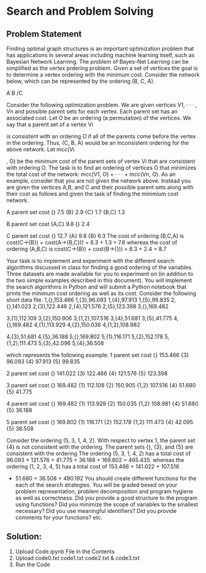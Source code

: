 # Search and Problem Solving

## Problem Statement

Finding optimal graph structures is an important optimization problem that has applications in
several areas including machine learning itself, such as Bayesian Network Learning. The problem
of Bayes-Net Learning can be simplified as the vertex prdering problem. Given a set of vertices
the goal is to determine a vertex ordering with the minimum cost. Consider the network below,
which can be represented by the ordering (B, C, A).

A
B /C
 

Consider the following optimization problem. We are given vertices V1, · · · , Vn and possible
parent sets for each vertex. Each parent set has an associated cost. Let O be an ordering (a
permutation) of the vertices. We say that a parent set of a vertex Vi

is consistent with an
ordering O if all of the parents come before the vertex in the ordering. Thus, (C, B, A) would
be an inconsistent ordering for the above network.
Let mcc(Vi

, O) be the minimum cost of the parent sets of vertex Vi that are consistent with
ordering O. The task is to find an ordering of vertices O that minimizes the total cost of the
network: mcc(V1, O) + · · · + mcc(Vn, O).
As an example, consider that you are not given the network above. Instead you are given the
vertices A,B, and C and their possible parent sets along with their cost as follows and given the
task of finding the minimium cost network.

A
parent set cost
{} 7.5
{B} 2.9
{C} 1.7
{B,C} 1.3

B
parent set cost
{A,C} 9.8
{} 2.4

C
parent set cost
{} 12.7
{A} 9.8
{B} 6.3
The cost of ordering (B,C,A) is cost(C→{B}) + cost(A→{B,C})) = 6.3 + 1.3 = 7.6
whereas the cost of ordering (A,B,C) is cost(C→{B}) + cost(B→{})) = 6.3 + 2.4 = 8.7

Your task is to implement and experiment with the different search algorithms discussed in
class for finding a good ordering of the variables. Three datasets are made available for you to
experiment on (in addition to the two simple examples described in this document). You will
implement the search algorithms in Python and will submit a Python notebook that prints the
minimum cost ordering as well as its cost.
Consider the following short data file.
1,{},153.466
1,{3},96.093
1,{4},97.913
1,{5},99.835
2,{},141.023
2,{3},122.446
2,{4},121.576
2,{5},123.398
3,{},169.482

3,{1},112.109
3,{2},150.906
3,{1,2},107.516
3,{4},51.681
3,{5},41.775
4,{},169.482
4,{1},113.929
4,{2},150.036
4,{1,2},108.982

4,{3},51.681
4,{5},36.188
5,{},169.802
5,{1},116.171
5,{2},152.178
5,{1,2},111.473
5,{3},42.096
5,{4},36.508

which represents the following example:
1
parent set cost
{} 153.466
{3} 96.093
{4} 97.913
{5} 99.835

2
parent set cost
{} 141.022
{3} 122.466
{4} 121.576
{5} 123.398

3
parent set cost
{} 169.482
{1} 112.108
{2} 150.905
{1,2} 107.516
{4} 51.680
{5} 41.775

4
parent set cost
{} 169.482
{1} 113.929
{2} 150.035
{1,2} 108.981
{4} 51.680
{5} 36.188

5
parent set cost
{} 169.802
{1} 116.171
{2} 152.178
{1,2} 111.473
{4} 42.095
{5} 36.508

Consider the ordering (5, 3, 1, 4, 2). With respect to vertex 1, the parent set {4} is not consistent
with the ordering. The parent sets {}, {3}, and {5} are consistent with the ordering
The ordering (5, 3, 1, 4, 2) has a total cost of 96.093 + 121.576 + 41.775 + 36.188 + 169.802
= 465.435. whereas the ordering (1, 2, 3, 4, 5) has a total cost of 153.466 + 141.022 + 107.516
+ 51.680 + 36.508 = 490.192
You should create different functions for the each of the search strategies. You will be graded
besed on your problem representation, problem decomposition and program hygiene as well as
correctness. Did you provide a good structure to the program using functions? Did you minimize
the scope of variables to the smallest necessary? Did you use meaningful identifiers? Did you
provide comments for your functions? etc.

## Solution:

1. Upload Code.ipynb File in the Contents
2. Upload code0.txt code1.txt code2.txt & code3.txt
3. Run the Code
 
